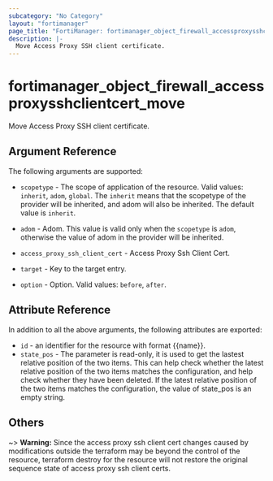 ```yaml
---
subcategory: "No Category"
layout: "fortimanager"
page_title: "FortiManager: fortimanager_object_firewall_accessproxysshclientcert_move"
description: |-
  Move Access Proxy SSH client certificate.
---
```


# fortimanager_object_firewall_accessproxysshclientcert_move
Move Access Proxy SSH client certificate.

## Argument Reference


The following arguments are supported:

* `scopetype` - The scope of application of the resource. Valid values: `inherit`, `adom`, `global`. The `inherit` means that the scopetype of the provider will be inherited, and adom will also be inherited. The default value is `inherit`.
* `adom` - Adom. This value is valid only when the `scopetype` is `adom`, otherwise the value of adom in the provider will be inherited.
* `access_proxy_ssh_client_cert` - Access Proxy Ssh Client Cert.

* `target` - Key to the target entry.
* `option` - Option. Valid values: `before`, `after`.


## Attribute Reference

In addition to all the above arguments, the following attributes are exported:
* `id` - an identifier for the resource with format {{name}}.
* `state_pos` - The parameter is read-only, it is used to get the lastest relative position of the two items. This can help check whether the latest relative position of the two items matches the configuration, and help check whether they have been deleted. If the latest relative position of the two items matches the configuration, the value of state_pos is an empty string.

## Others

~> **Warning:** Since the access proxy ssh client cert changes caused by modifications outside the terraform may be beyond the control of the resource, terraform destroy for the resource will not restore the original sequence state of access proxy ssh client certs.
